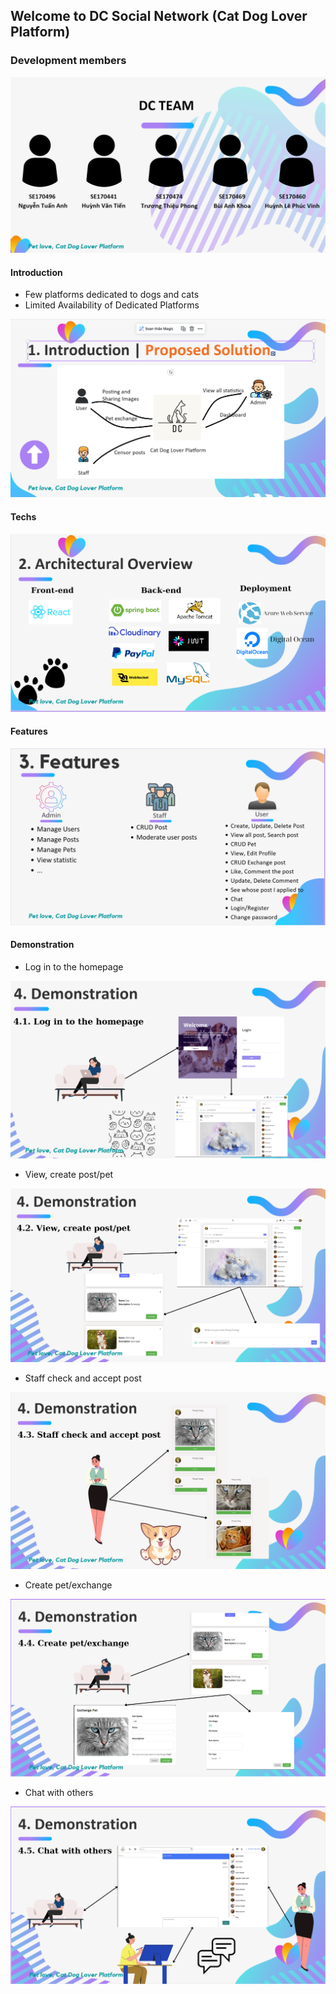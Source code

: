 ## Welcome to DC Social Network (Cat Dog Lover Platform)

### Development members

![members](https://github.com/huynhlephcvinh/SWP391_PetSocial_PetLover/blob/main/Image/Member.png)


#### Introduction 

* Few platforms dedicated to dogs and cats
* Limited Availability of Dedicated Platforms

![solution](https://github.com/huynhlephcvinh/SWP391_PetSocial_PetLover/blob/main/Image/proposed_solution.png)


#### Techs

![techs](https://github.com/huynhlephcvinh/SWP391_PetSocial_PetLover/blob/main/Image/overview%20techs.png)


#### Features

![features](https://github.com/huynhlephcvinh/SWP391_PetSocial_PetLover/blob/main/Image/features.png)


#### Demonstration

* Log in to the homepage 

![login](https://github.com/huynhlephcvinh/SWP391_PetSocial_PetLover/blob/main/Image/login.png)


* View, create post/pet 

![view_Create](https://github.com/huynhlephcvinh/SWP391_PetSocial_PetLover/blob/main/Image/view_create_post_pet.png)


* Staff check and accept post

![staff](https://github.com/huynhlephcvinh/SWP391_PetSocial_PetLover/blob/main/Image/staff.png)


* Create pet/exchange

![exchange](https://github.com/huynhlephcvinh/SWP391_PetSocial_PetLover/blob/main/Image/exchange.png)


* Chat with others

![chat](https://github.com/huynhlephcvinh/SWP391_PetSocial_PetLover/blob/main/Image/chat.png)
